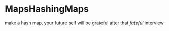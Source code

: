 # MapsHashingMaps
make a hash map, your future self will be grateful after that *fateful* interview
